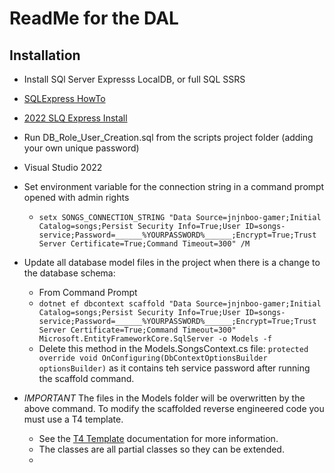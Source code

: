 ﻿# ReadMe for the DAL

## Installation

 * Install SQl Server Expresss LocalDB, or full SQL SSRS
 * [SQLExpress HowTo](https://learn.microsoft.com/en-us/sql/database-engine/configure-windows/sql-server-express-localdb?view=sql-server-ver16)
 * [2022 SLQ Express Install](https://www.sqlshack.com/install-microsoft-sql-server-express-localdb/)
 * Run DB_Role_User_Creation.sql from the scripts project folder (adding your own unique password)
 * Visual Studio 2022

 * Set environment variable for the connection string in a command prompt opened with admin rights
	* `setx SONGS_CONNECTION_STRING "Data Source=jnjnboo-gamer;Initial Catalog=songs;Persist Security Info=True;User ID=songs-service;Password=______%YOURPASSWORD%______;Encrypt=True;Trust Server Certificate=True;Command Timeout=300" /M`
 * Update all database model files in the project when there is a change to the database schema:
	* From Command Prompt 
	* `dotnet ef dbcontext scaffold "Data Source=jnjnboo-gamer;Initial Catalog=songs;Persist Security Info=True;User ID=songs-service;Password=______%YOURPASSWORD%______;Encrypt=True;Trust Server Certificate=True;Command Timeout=300" Microsoft.EntityFrameworkCore.SqlServer -o Models -f`
	* Delete this method in the Models.SongsContext.cs file: `protected override void OnConfiguring(DbContextOptionsBuilder optionsBuilder)` as it contains teh service password after running the scaffold command.
 * *IMPORTANT* The files in the Models folder will be overwritten by the above command. To modify the scaffolded reverse engineered code you must use a T4 template. 
	* See the [T4 Template](https://learn.microsoft.com/en-us/ef/core/managing-schemas/scaffolding/templates?tabs=dotnet-core-cli) documentation for more information.
	* The classes are all partial classes so they can be extended.
	* 
